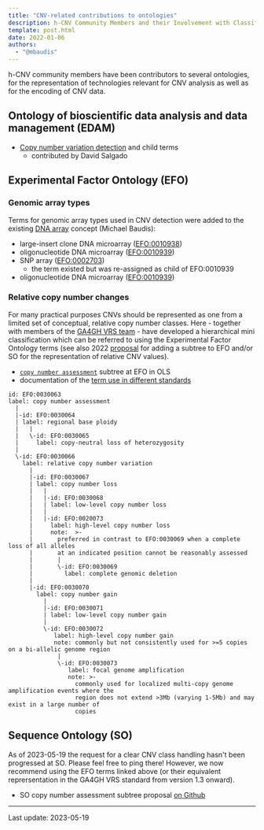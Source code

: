 ```yaml
---
title: "CNV-related contributions to ontologies"
description: h-CNV Community Members and their Involvement with Classifications and Ontologies
template: post.html
date: 2022-01-06
authors:
  - "@mbaudis"
---
```


h-CNV community members have been contributors to several ontologies, for the
representation of technologies relevant for CNV analysis as well as for the
encoding of CNV data.

## Ontology of bioscientific data analysis and data management (EDAM)

* [Copy number variation detection](http://edamontology.org/operation_3961) and
child terms
  - contributed by David Salgado

## Experimental Factor Ontology (EFO)

### Genomic array types

Terms for genomic array types used in CNV detection were added to the existing
[DNA array](http://www.ebi.ac.uk/efo/EFO_0002701) concept (Michael Baudis):
<!--more-->

* large-insert clone DNA microarray ([EFO:0010938](http://www.ebi.ac.uk/efo/EFO_0010938))
* oligonucleotide DNA microarray ([EFO:0010939](http://www.ebi.ac.uk/efo/EFO_0010939))
* SNP array ([EFO:0002703](http://www.ebi.ac.uk/efo/EFO_0002703))
  - the term existed but was re-assigned as child of EFO:0010939
* oligonucleotide DNA microarray ([EFO:0010939](http://www.ebi.ac.uk/efo/EFO_0010939))

### Relative copy number changes

For many practical purposes CNVs should be represented as one from a limited set
of conceptual, relative copy number classes. Here - together with members of the
[GA4GH VRS team](https://github.com/ga4gh/vrs/issues/277) - have developed a hierarchical mini classification which can be
referred to using the Experimental Factor Ontology terms (see also 2022 [proposal](https://github.com/EBISPOT/efo/issues/1404) for adding a subtree to EFO and/or SO for the representation of relative CNV
values).

* [`copy number assessment`](https://www.ebi.ac.uk/ols4/ontologies/efo/classes/http%253A%252F%252Fwww.ebi.ac.uk%252Fefo%252FEFO_0030063) subtree at EFO in OLS
* documentation of the [term use in different standards](/resources/CNV-annotation-standards/)

```
id: EFO:0030063
label: copy number assessment
  |
  |-id: EFO:0030064
  | label: regional base ploidy
  |   |
  |   \-id: EFO:0030065
  |     label: copy-neutral loss of heterozygosity
  |
  \-id: EFO:0030066
    label: relative copy number variation
      |
      |-id: EFO:0030067
      | label: copy number loss
      |   |
      |   |-id: EFO:0030068
      |   | label: low-level copy number loss
      |   |
      |   |-id: EFO:0020073
      |     label: high-level copy number loss
      |     note:  >-
      |       preferred in contrast to EFO:0030069 when a complete loss of all alleles
      |       at an indicated position cannot be reasonably assessed
      |       |
      |       \-id: EFO:0030069
      |         label: complete genomic deletion
      |
      |-id: EFO:0030070
        label: copy number gain
          |
          |-id: EFO:0030071
          | label: low-level copy number gain
          |
          \-id: EFO:0030072
             label: high-level copy number gain
             note: commonly but not consistently used for >=5 copies on a bi-allelic genome region
              |
              \-id: EFO:0030073
                 label: focal genome amplification
                 note: >-
                   commonly used for localized multi-copy genome amplification events where the
                   region does not extend >3Mb (varying 1-5Mb) and may exist in a large number of
                   copies

```

## Sequence Ontology (SO)

As of 2023-05-19 the request for a clear CNV class handling hasn't been progressed
at SO. Please feel free to ping there! However, we now recommend using the EFO terms
linked above (or their equivalent reprersentation in the GA4GH VRS standard from 
version 1.3 onward).

* SO copy number assessment subtree proposal [on Github](https://github.com/The-Sequence-Ontology/SO-Ontologies/issues/568)



---
 
Last update: 2023-05-19




